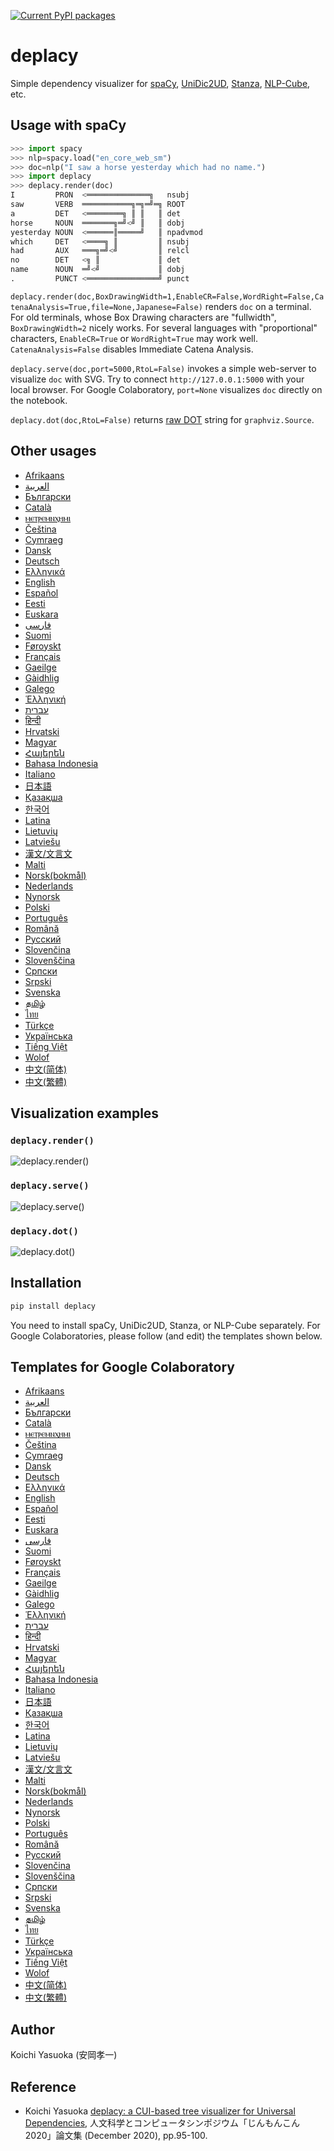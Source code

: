[![Current PyPI packages](https://badge.fury.io/py/deplacy.svg)](https://pypi.org/project/deplacy/)

# deplacy

Simple dependency visualizer for [spaCy](https://spacy.io/), [UniDic2UD](https://pypi.org/project/unidic2ud), [Stanza](https://stanfordnlp.github.io/stanza), [NLP-Cube](https://github.com/Adobe/NLP-Cube), etc.

## Usage with spaCy

```py
>>> import spacy
>>> nlp=spacy.load("en_core_web_sm")
>>> doc=nlp("I saw a horse yesterday which had no name.")
>>> import deplacy
>>> deplacy.render(doc)
I         PRON  <══════════════╗   nsubj
saw       VERB  ═══════════╗═╗═╝═╗ ROOT
a         DET   <════════╗ ║ ║   ║ det
horse     NOUN  ═══════╗═╝<╝ ║   ║ dobj
yesterday NOUN  <══════║═════╝   ║ npadvmod
which     DET   <════╗ ║         ║ nsubj
had       AUX   ═══╗═╝<╝         ║ relcl
no        DET   <╗ ║             ║ det
name      NOUN  ═╝<╝             ║ dobj
.         PUNCT <════════════════╝ punct
```

`deplacy.render(doc,BoxDrawingWidth=1,EnableCR=False,WordRight=False,CatenaAnalysis=True,file=None,Japanese=False)` renders `doc` on a terminal. For old terminals, whose Box Drawing characters are "fullwidth", `BoxDrawingWidth=2` nicely works. For several languages with "proportional" characters, `EnableCR=True` or `WordRight=True` may work well. `CatenaAnalysis=False` disables Immediate Catena Analysis.

`deplacy.serve(doc,port=5000,RtoL=False)` invokes a simple web-server to visualize `doc` with SVG. Try to connect `http://127.0.0.1:5000` with your local browser. For Google Colaboratory, `port=None` visualizes `doc` directly on the notebook.

`deplacy.dot(doc,RtoL=False)` returns [raw DOT](https://graphviz.readthedocs.io/en/stable/manual.html#using-raw-dot) string for `graphviz.Source`.

## Other usages

* [Afrikaans](https://github.com/KoichiYasuoka/deplacy/blob/master/doc/af.md)
* [العربية](https://github.com/KoichiYasuoka/deplacy/blob/master/doc/ar.md)
* [Български](https://github.com/KoichiYasuoka/deplacy/blob/master/doc/bg.md)
* [Català](https://github.com/KoichiYasuoka/deplacy/blob/master/doc/ca.md)
* [ⲙⲉⲧⲣⲉⲙⲛⲭⲏⲙⲓ](https://github.com/KoichiYasuoka/deplacy/blob/master/doc/cop.md)
* [Čeština](https://github.com/KoichiYasuoka/deplacy/blob/master/doc/cs.md)
* [Cymraeg](https://github.com/KoichiYasuoka/deplacy/blob/master/doc/cy.md)
* [Dansk](https://github.com/KoichiYasuoka/deplacy/blob/master/doc/da.md)
* [Deutsch](https://github.com/KoichiYasuoka/deplacy/blob/master/doc/de.md)
* [Ελληνικά](https://github.com/KoichiYasuoka/deplacy/blob/master/doc/el.md)
* [English](https://github.com/KoichiYasuoka/deplacy/blob/master/doc/en.md)
* [Español](https://github.com/KoichiYasuoka/deplacy/blob/master/doc/es.md)
* [Eesti](https://github.com/KoichiYasuoka/deplacy/blob/master/doc/et.md)
* [Euskara](https://github.com/KoichiYasuoka/deplacy/blob/master/doc/eu.md)
* [فارسی](https://github.com/KoichiYasuoka/deplacy/blob/master/doc/fa.md)
* [Suomi](https://github.com/KoichiYasuoka/deplacy/blob/master/doc/fi.md)
* [Føroyskt](https://github.com/KoichiYasuoka/deplacy/blob/master/doc/fo.md)
* [Français](https://github.com/KoichiYasuoka/deplacy/blob/master/doc/fr.md)
* [Gaeilge](https://github.com/KoichiYasuoka/deplacy/blob/master/doc/ga.md)
* [Gàidhlig](https://github.com/KoichiYasuoka/deplacy/blob/master/doc/gd.md)
* [Galego](https://github.com/KoichiYasuoka/deplacy/blob/master/doc/gl.md)
* [Ἑλληνική](https://github.com/KoichiYasuoka/deplacy/blob/master/doc/grc.md)
* [עברית](https://github.com/KoichiYasuoka/deplacy/blob/master/doc/he.md)
* [हिन्दी](https://github.com/KoichiYasuoka/deplacy/blob/master/doc/hi.md)
* [Hrvatski](https://github.com/KoichiYasuoka/deplacy/blob/master/doc/hr.md)
* [Magyar](https://github.com/KoichiYasuoka/deplacy/blob/master/doc/hu.md)
* [Հայերեն](https://github.com/KoichiYasuoka/deplacy/blob/master/doc/hy.md)
* [Bahasa Indonesia](https://github.com/KoichiYasuoka/deplacy/blob/master/doc/id.md)
* [Italiano](https://github.com/KoichiYasuoka/deplacy/blob/master/doc/it.md)
* [日本語](https://github.com/KoichiYasuoka/deplacy/blob/master/doc/ja.md)
* [Қазақша](https://github.com/KoichiYasuoka/deplacy/blob/master/doc/kk.md)
* [한국어](https://github.com/KoichiYasuoka/deplacy/blob/master/doc/ko.md)
* [Latina](https://github.com/KoichiYasuoka/deplacy/blob/master/doc/la.md)
* [Lietuvių](https://github.com/KoichiYasuoka/deplacy/blob/master/doc/lt.md)
* [Latviešu](https://github.com/KoichiYasuoka/deplacy/blob/master/doc/lv.md)
* [漢文/文言文](https://github.com/KoichiYasuoka/deplacy/blob/master/doc/lzh.md)
* [Malti](https://github.com/KoichiYasuoka/deplacy/blob/master/doc/mt.md)
* [Norsk(bokmål)](https://github.com/KoichiYasuoka/deplacy/blob/master/doc/nb.md)
* [Nederlands](https://github.com/KoichiYasuoka/deplacy/blob/master/doc/nl.md)
* [Nynorsk](https://github.com/KoichiYasuoka/deplacy/blob/master/doc/nn.md)
* [Polski](https://github.com/KoichiYasuoka/deplacy/blob/master/doc/pl.md)
* [Português](https://github.com/KoichiYasuoka/deplacy/blob/master/doc/pt.md)
* [Română](https://github.com/KoichiYasuoka/deplacy/blob/master/doc/ro.md)
* [Русский](https://github.com/KoichiYasuoka/deplacy/blob/master/doc/ru.md)
* [Slovenčina](https://github.com/KoichiYasuoka/deplacy/blob/master/doc/sk.md)
* [Slovenščina](https://github.com/KoichiYasuoka/deplacy/blob/master/doc/sl.md)
* [Српски](https://github.com/KoichiYasuoka/deplacy/blob/master/doc/sr-ec.md)
* [Srpski](https://github.com/KoichiYasuoka/deplacy/blob/master/doc/sr-el.md)
* [Svenska](https://github.com/KoichiYasuoka/deplacy/blob/master/doc/sv.md)
* [தமிழ்](https://github.com/KoichiYasuoka/deplacy/blob/master/doc/ta.md)
* [ไทย](https://github.com/KoichiYasuoka/deplacy/blob/master/doc/th.md)
* [Türkçe](https://github.com/KoichiYasuoka/deplacy/blob/master/doc/tr.md)
* [Українська](https://github.com/KoichiYasuoka/deplacy/blob/master/doc/uk.md)
* [Tiếng Việt](https://github.com/KoichiYasuoka/deplacy/blob/master/doc/vi.md)
* [Wolof](https://github.com/KoichiYasuoka/deplacy/blob/master/doc/wo.md)
* [中文(简体)](https://github.com/KoichiYasuoka/deplacy/blob/master/doc/zh-cn.md)
* [中文(繁體)](https://github.com/KoichiYasuoka/deplacy/blob/master/doc/zh-tw.md)

## Visualization examples

### `deplacy.render()`

![deplacy.render()](https://raw.githubusercontent.com/KoichiYasuoka/deplacy/master/render.png)

### `deplacy.serve()`

![deplacy.serve()](https://raw.githubusercontent.com/KoichiYasuoka/deplacy/master/serve.png)

### `deplacy.dot()`

![deplacy.dot()](https://raw.githubusercontent.com/KoichiYasuoka/deplacy/master/dot.png)

## Installation

```sh
pip install deplacy
```

You need to install spaCy, UniDic2UD, Stanza, or NLP-Cube separately. For Google Colaboratories, please follow (and edit) the templates shown below.

## Templates for Google Colaboratory

* [Afrikaans](https://colab.research.google.com/github/KoichiYasuoka/deplacy/blob/master/doc/af.ipynb)
* [العربية](https://colab.research.google.com/github/KoichiYasuoka/deplacy/blob/master/doc/ar.ipynb)
* [Български](https://colab.research.google.com/github/KoichiYasuoka/deplacy/blob/master/doc/bg.ipynb)
* [Català](https://colab.research.google.com/github/KoichiYasuoka/deplacy/blob/master/doc/ca.ipynb)
* [ⲙⲉⲧⲣⲉⲙⲛⲭⲏⲙⲓ](https://colab.research.google.com/github/KoichiYasuoka/deplacy/blob/master/doc/cop.ipynb)
* [Čeština](https://colab.research.google.com/github/KoichiYasuoka/deplacy/blob/master/doc/cs.ipynb)
* [Cymraeg](https://colab.research.google.com/github/KoichiYasuoka/deplacy/blob/master/doc/cy.ipynb)
* [Dansk](https://colab.research.google.com/github/KoichiYasuoka/deplacy/blob/master/doc/da.ipynb)
* [Deutsch](https://colab.research.google.com/github/KoichiYasuoka/deplacy/blob/master/doc/de.ipynb)
* [Ελληνικά](https://colab.research.google.com/github/KoichiYasuoka/deplacy/blob/master/doc/el.ipynb)
* [English](https://colab.research.google.com/github/KoichiYasuoka/deplacy/blob/master/doc/en.ipynb)
* [Español](https://colab.research.google.com/github/KoichiYasuoka/deplacy/blob/master/doc/es.ipynb)
* [Eesti](https://colab.research.google.com/github/KoichiYasuoka/deplacy/blob/master/doc/et.ipynb)
* [Euskara](https://colab.research.google.com/github/KoichiYasuoka/deplacy/blob/master/doc/eu.ipynb)
* [فارسی](https://colab.research.google.com/github/KoichiYasuoka/deplacy/blob/master/doc/fa.ipynb)
* [Suomi](https://colab.research.google.com/github/KoichiYasuoka/deplacy/blob/master/doc/fi.ipynb)
* [Føroyskt](https://colab.research.google.com/github/KoichiYasuoka/deplacy/blob/master/doc/fo.ipynb)
* [Français](https://colab.research.google.com/github/KoichiYasuoka/deplacy/blob/master/doc/fr.ipynb)
* [Gaeilge](https://colab.research.google.com/github/KoichiYasuoka/deplacy/blob/master/doc/ga.ipynb)
* [Gàidhlig](https://colab.research.google.com/github/KoichiYasuoka/deplacy/blob/master/doc/gd.ipynb)
* [Galego](https://colab.research.google.com/github/KoichiYasuoka/deplacy/blob/master/doc/gl.ipynb)
* [Ἑλληνική](https://colab.research.google.com/github/KoichiYasuoka/deplacy/blob/master/doc/grc.ipynb)
* [עברית](https://colab.research.google.com/github/KoichiYasuoka/deplacy/blob/master/doc/he.ipynb)
* [हिन्दी](https://colab.research.google.com/github/KoichiYasuoka/deplacy/blob/master/doc/hi.ipynb)
* [Hrvatski](https://colab.research.google.com/github/KoichiYasuoka/deplacy/blob/master/doc/hr.ipynb)
* [Magyar](https://colab.research.google.com/github/KoichiYasuoka/deplacy/blob/master/doc/hu.ipynb)
* [Հայերեն](https://colab.research.google.com/github/KoichiYasuoka/deplacy/blob/master/doc/hy.ipynb)
* [Bahasa Indonesia](https://colab.research.google.com/github/KoichiYasuoka/deplacy/blob/master/doc/id.ipynb)
* [Italiano](https://colab.research.google.com/github/KoichiYasuoka/deplacy/blob/master/doc/it.ipynb)
* [日本語](https://colab.research.google.com/github/KoichiYasuoka/deplacy/blob/master/doc/ja.ipynb)
* [Қазақша](https://colab.research.google.com/github/KoichiYasuoka/deplacy/blob/master/doc/kk.ipynb)
* [한국어](https://colab.research.google.com/github/KoichiYasuoka/deplacy/blob/master/doc/ko.ipynb)
* [Latina](https://colab.research.google.com/github/KoichiYasuoka/deplacy/blob/master/doc/la.ipynb)
* [Lietuvių](https://colab.research.google.com/github/KoichiYasuoka/deplacy/blob/master/doc/lt.ipynb)
* [Latviešu](https://colab.research.google.com/github/KoichiYasuoka/deplacy/blob/master/doc/lv.ipynb)
* [漢文/文言文](https://colab.research.google.com/github/KoichiYasuoka/deplacy/blob/master/doc/lzh.ipynb)
* [Malti](https://colab.research.google.com/github/KoichiYasuoka/deplacy/blob/master/doc/mt.ipynb)
* [Norsk(bokmål)](https://colab.research.google.com/github/KoichiYasuoka/deplacy/blob/master/doc/nb.ipynb)
* [Nederlands](https://colab.research.google.com/github/KoichiYasuoka/deplacy/blob/master/doc/nl.ipynb)
* [Nynorsk](https://colab.research.google.com/github/KoichiYasuoka/deplacy/blob/master/doc/nn.ipynb)
* [Polski](https://colab.research.google.com/github/KoichiYasuoka/deplacy/blob/master/doc/pl.ipynb)
* [Português](https://colab.research.google.com/github/KoichiYasuoka/deplacy/blob/master/doc/pt.ipynb)
* [Română](https://colab.research.google.com/github/KoichiYasuoka/deplacy/blob/master/doc/ro.ipynb)
* [Русский](https://colab.research.google.com/github/KoichiYasuoka/deplacy/blob/master/doc/ru.ipynb)
* [Slovenčina](https://colab.research.google.com/github/KoichiYasuoka/deplacy/blob/master/doc/sk.ipynb)
* [Slovenščina](https://colab.research.google.com/github/KoichiYasuoka/deplacy/blob/master/doc/sl.ipynb)
* [Српски](https://colab.research.google.com/github/KoichiYasuoka/deplacy/blob/master/doc/sr-ec.ipynb)
* [Srpski](https://colab.research.google.com/github/KoichiYasuoka/deplacy/blob/master/doc/sr-el.ipynb)
* [Svenska](https://colab.research.google.com/github/KoichiYasuoka/deplacy/blob/master/doc/sv.ipynb)
* [தமிழ்](https://colab.research.google.com/github/KoichiYasuoka/deplacy/blob/master/doc/ta.ipynb)
* [ไทย](https://colab.research.google.com/github/KoichiYasuoka/deplacy/blob/master/doc/th.ipynb)
* [Türkçe](https://colab.research.google.com/github/KoichiYasuoka/deplacy/blob/master/doc/tr.ipynb)
* [Українська](https://colab.research.google.com/github/KoichiYasuoka/deplacy/blob/master/doc/uk.ipynb)
* [Tiếng Việt](https://colab.research.google.com/github/KoichiYasuoka/deplacy/blob/master/doc/vi.ipynb)
* [Wolof](https://colab.research.google.com/github/KoichiYasuoka/deplacy/blob/master/doc/wo.ipynb)
* [中文(简体)](https://colab.research.google.com/github/KoichiYasuoka/deplacy/blob/master/doc/zh-cn.ipynb)
* [中文(繁體)](https://colab.research.google.com/github/KoichiYasuoka/deplacy/blob/master/doc/zh-tw.ipynb)

## Author

Koichi Yasuoka (安岡孝一)

## Reference

* Koichi Yasuoka [deplacy: a CUI-based tree visualizer for Universal Dependencies](http://id.nii.ac.jp/1001/00208581/), 人文科学とコンピュータシンポジウム「じんもんこん2020」論文集 (December 2020), pp.95-100.

